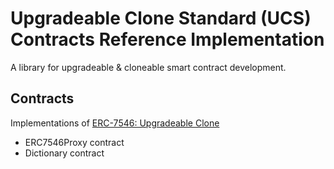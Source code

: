 # Upgradeable Clone Standard (UCS) Contracts Reference Implementation

A library for upgradeable & cloneable smart contract development.

## Contracts
Implementations of [ERC-7546: Upgradeable Clone](https://ercs.ethereum.org/ERCS/erc-7546)
- ERC7546Proxy contract
- Dictionary contract
